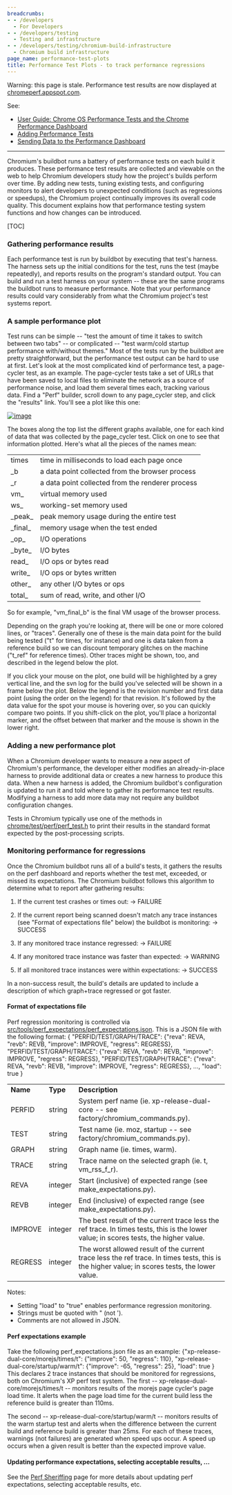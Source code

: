 ```yaml
---
breadcrumbs:
- - /developers
  - For Developers
- - /developers/testing
  - Testing and infrastructure
- - /developers/testing/chromium-build-infrastructure
  - Chromium build infrastructure
page_name: performance-test-plots
title: Performance Test Plots - to track performance regressions
---
```


Warning: this page is stale. Performance test results are now displayed at
[chromeperf.appspot.com](https://chromeperf.appspot.com/).

See:

*   [User Guide: Chrome OS Performance Tests and the Chrome Performance
            Dashboard](/chromium-os/testing/perf-data)
*   [Adding Performance
            Tests](/developers/testing/adding-performance-tests)
*   [Sending Data to the Performance
            Dashboard](/system/errors/NodeNotFound)

---

Chromium's buildbot runs a battery of performance tests on each build it
produces. These performance test results are collected and viewable on the web
to help Chromium developers study how the project's builds perform over time. By
adding new tests, tuning existing tests, and configuring monitors to alert
developers to unexpected conditions (such as regressions or speedups), the
Chromium project continually improves its overall code quality. This document
explains how that performance testing system functions and how changes can be
introduced.

[TOC]

### Gathering performance results

Each performance test is run by buildbot by executing that test's harness. The
harness sets up the initial conditions for the test, runs the test (maybe
repeatedly), and reports results on the program's standard output. You can build
and run a test harness on your system -- these are the same programs the
buildbot runs to measure performance. Note that your performance results could
vary considerably from what the Chromium project's test systems report.

### A sample performance plot

Test runs can be simple -- "test the amount of time it takes to switch between
two tabs" -- or complicated -- "test warm/cold startup performance with/without
themes." Most of the tests run by the buildbot are pretty straightforward, but
the performance test output can be hard to use at first. Let's look at the most
complicated kind of performance test, a page-cycler test, as an example. The
page-cycler tests take a set of URLs that have been saved to local files to
eliminate the network as a source of performance noise, and load them several
times each, tracking various data. Find a "Perf" builder, scroll down to any
page_cycler step, and click the "results" link. You'll see a plot like this one:

[<img alt="image"
src="/developers/testing/chromium-build-infrastructure/performance-test-plots/page_cycler_plot.png">](/developers/testing/chromium-build-infrastructure/performance-test-plots/page_cycler_plot.png)

The boxes along the top list the different graphs available, one for each kind
of data that was collected by the page_cycler test. Click on one to see that
information plotted. Here's what all the pieces of the names mean:

<table>
<tr>
<td>times</td>
<td>time in milliseconds to load each page once</td>
</tr>
<tr>
<td>_b</td>
<td>a data point collected from the browser process</td>
</tr>
<tr>
<td>_r</td>
<td>a data point collected from the renderer process</td>
</tr>
<tr>
<td>vm_</td>
<td>virtual memory used</td>
</tr>
<tr>
<td>ws_</td>
<td>working-set memory used</td>
</tr>
<tr>
<td>_peak_</td>
<td>peak memory usage during the entire test</td>
</tr>
<tr>
<td>_final_</td>
<td>memory usage when the test ended</td>
</tr>
<tr>
<td>_op_</td>
<td>I/O operations</td>
</tr>
<tr>
<td>_byte_</td>
<td>I/O bytes</td>
</tr>
<tr>
<td>read_</td>
<td>I/O ops or bytes read</td>
</tr>
<tr>
<td>write_</td>
<td>I/O ops or bytes written</td>
</tr>
<tr>
<td>other_</td>
<td>any other I/O bytes or ops</td>
</tr>
<tr>
<td>total_</td>
<td>sum of read, write, and other I/O</td>
</tr>
</table>

So for example, "vm_final_b" is the final VM usage of the browser process.

Depending on the graph you're looking at, there will be one or more colored
lines, or "traces". Generally one of these is the main data point for the build
being tested ("t" for times, for instance) and one is data taken from a
reference build so we can discount temporary glitches on the machine ("t_ref"
for reference times). Other traces might be shown, too, and described in the
legend below the plot.

If you click your mouse on the plot, one build will be highlighted by a grey
vertical line, and the svn log for the build you've selected will be shown in a
frame below the plot. Below the legend is the revision number and first data
point (using the order on the legend) for that revision. It's followed by the
data value for the spot your mouse is hovering over, so you can quickly compare
two points. If you shift-click on the plot, you'll place a horizontal marker,
and the offset between that marker and the mouse is shown in the lower right.

### Adding a new performance plot

When a Chromium developer wants to measure a new aspect of Chromium's
performance, the developer either modifies an already-in-place harness to
provide additional data or creates a new harness to produce this data. When a
new harness is added, the Chromium buildbot's configuration is updated to run it
and told where to gather its performance test results. Modifying a harness to
add more data may not require any buildbot configuration changes.

Tests in Chromium typically use one of the methods in
[chrome/test/perf/perf_test.h](http://src.chromium.org/viewvc/chrome/trunk/src/chrome/test/perf/perf_test.h)
to print their results in the standard format expected by the post-processing
scripts.

### Monitoring performance for regressions

Once the Chromium buildbot runs all of a build's tests, it gathers the results
on the perf dashboard and reports whether the test met, exceeded, or missed its
expectations. The Chromium buildbot follows this algorithm to determine what to
report after gathering results:

1.  If the current test crashes or times out:
    -&gt; FAILURE
2.  If the current report being scanned doesn't match any trace
            instances (see "Format of expectations file" below) the buildbot is
            monitoring:
    -&gt; SUCCESS

3.  If any monitored trace instance regressed:
    -&gt; FAILURE

4.  If any monitored trace instance was faster than expected:
    -&gt; WARNING

5.  If all monitored trace instances were within expectations:
    -&gt; SUCCESS

In a non-success result, the build's details are updated to include a
description of which graph+trace regressed or got faster.

#### Format of expectations file

Perf regression monitoring is controlled via
[src/tools/perf_expectations/perf_expectations.json](http://src.chromium.org/viewvc/chrome/trunk/src/tools/perf_expectations/perf_expectations.json).
This is a JSON file with the following format:
{
"PERFID/TEST/GRAPH/TRACE": {"reva": REVA, "revb": REVB, "improve": IMPROVE,
"regress": REGRESS},
"PERFID/TEST/GRAPH/TRACE": {"reva": REVA, "revb": REVB, "improve": IMPROVE,
"regress": REGRESS},
"PERFID/TEST/GRAPH/TRACE": {"reva": REVA, "revb": REVB, "improve": IMPROVE,
"regress": REGRESS},
...,
"load": true
}
<table>
<tr>
<td><b>Name</b></td>
<td><b>Type</b></td>
<td><b>Description </b></td>
</tr>
<tr>
<td>PERFID</td>
<td>string</td>
<td>System perf name (ie. xp-release-dual-core -- see factory/chromium_commands.py).</td>
</tr>
<tr>
<td>TEST</td>
<td>string</td>
<td>Test name (ie. moz, startup -- see factory/chromium_commands.py).</td>
</tr>
<tr>
<td>GRAPH</td>
<td>string</td>
<td>Graph name (ie. times, warm).</td>
</tr>
<tr>
<td>TRACE</td>
<td>string</td>
<td>Trace name on the selected graph (ie. t, vm_rss_f_r). </td>
</tr>
<tr>
<td>REVA</td>
<td>integer</td>
<td>Start (inclusive) of expected range (see make_expectations.py).</td>
</tr>
<tr>
<td>REVB</td>
<td>integer</td>
<td>End (inclusive) of expected range (see make_expectations.py).</td>
</tr>
<tr>
<td>IMPROVE</td>
<td>integer</td>
<td>The best result of the current trace less the ref trace. In times tests, this is the lower value; in scores tests, the higher value.</td>
</tr>
<tr>
<td>REGRESS</td>
<td>integer</td>
<td>The worst allowed result of the current trace less the ref trace. In times tests, this is the higher value; in scores tests, the lower value.</td>
</tr>
</table>
Notes:

*   Setting "load" to "true" enables performance regression monitoring.
*   Strings must be quoted with " (not ').
*   Comments are not allowed in JSON.

#### Perf expectations example

Take the following perf_expectations.json file as an example:
{"xp-release-dual-core/morejs/times/t": {"improve": 50, "regress": 110},
"xp-release-dual-core/startup/warm/t": {"improve": -65, "regress": 25},
"load": true
}
This declares 2 trace instances that should be monitored for regressions, both
on Chromium's XP perf test system. The first --
xp-release-dual-core/morejs/times/t -- monitors results of the morejs page
cycler's page load time. It alerts when the page load time for the current build
less the reference build is greater than 110ms.

The second -- xp-release-dual-core/startup/warm/t -- monitors results of the
warm startup test and alerts when the difference between the current build and
reference build is greater than 25ms.
For each of these traces, warnings (not failures) are generated when speed ups
occur. A speed up occurs when a given result is better than the expected improve
value.

#### **Updating performance expectations, selecting acceptable results, ...**

See the [Perf Sheriffing](/developers/tree-sheriffs/perf-sheriffs) page for more
details about updating perf expectations, selecting acceptable results, etc.